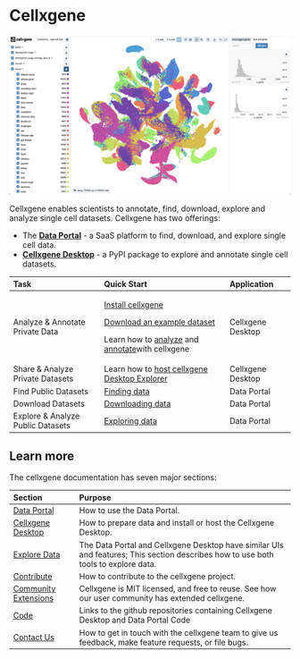 # Cellxgene

![](.gitbook/assets/cellxgene_colored_hcl.png)

Cellxgene enables scientists to annotate, find, download, explore and analyze single cell datasets. Cellxgene has two offerings:

* The [**Data Portal**](https://cellxgene.cziscience.com) - a SaaS platform to find, download, and explore single cell data.
* [**Cellxgene Desktop**](https://github.com/chanzuckerberg/cellxgene) - a PyPI package to explore and annotate single cell datasets.

<table>
  <thead>
    <tr>
      <th style="text-align:left">Task</th>
      <th style="text-align:left">Quick Start</th>
      <th style="text-align:left">Application</th>
    </tr>
  </thead>
  <tbody>
    <tr>
      <td style="text-align:left">Analyze &amp; Annotate Private Data</td>
      <td style="text-align:left">
        <p><a href="desktop/install.md">Install cellxgene</a> 
        </p>
        <p><a href="portal/data-portal.md#download">Download an example dataset</a> 
        </p>
        <p>Learn how to <a href="explore-data/how-to-explore-data.md">analyze</a> and
          <a
          href="desktop/annotations.md">annotate</a>with cellxgene</p>
      </td>
      <td style="text-align:left">Cellxgene Desktop</td>
    </tr>
    <tr>
      <td style="text-align:left">Share &amp; Analyze Private Datasets</td>
      <td style="text-align:left">Learn how to <a href="desktop/self-hosting/">host cellxgene Desktop Explorer</a>
      </td>
      <td style="text-align:left">Cellxgene Desktop</td>
    </tr>
    <tr>
      <td style="text-align:left">Find Public Datasets</td>
      <td style="text-align:left"><a href="portal/data-portal.md#find-data">Finding data</a>
      </td>
      <td style="text-align:left">Data Portal</td>
    </tr>
    <tr>
      <td style="text-align:left">Download Datasets</td>
      <td style="text-align:left"><a href="portal/data-portal.md#download-data">Downloading data</a>
      </td>
      <td style="text-align:left">Data Portal</td>
    </tr>
    <tr>
      <td style="text-align:left">Explore &amp; Analyze Public Datasets</td>
      <td style="text-align:left"><a href="portal/data-portal.md#explore-data">Exploring data</a>
      </td>
      <td style="text-align:left">Data Portal</td>
    </tr>
  </tbody>
</table>

## Learn more

The cellxgene documentation has seven major sections:

| Section | Purpose |
| :--- | :--- |
| [Data Portal](portal/data-portal.md) | How to use the Data Portal. |
| [Cellxgene Desktop](desktop/quick-start.md) | How to prepare data and install or host the Cellxgene Desktop. |
| [Explore Data](explore-data/the-exploration-interface.md) | The Data Portal and Cellxgene Desktop have similar UIs and features; This section describes how to use both tools to explore data. |
| [Contribute](contribute.md) | How to contribute to the cellxgene project. |
| [Community Extensions](community-extensions.md) | Cellxgene is MIT licensed, and free to reuse. See how our user community has extended cellxgene. |
| [Code](code.md) | Links to the github repositories containing Cellxgene Desktop and Data Portal Code |
| [Contact Us](contact-us.md) | How to get in touch with the cellxgene team to give us feedback, make feature requests, or file bugs. |

